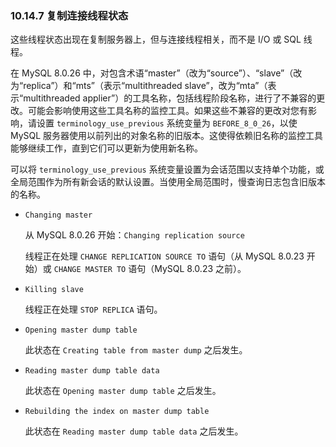 ### 10.14.7 复制连接线程状态

这些线程状态出现在复制服务器上，但与连接线程相关，而不是 I/O 或 SQL 线程。

在 MySQL 8.0.26 中，对包含术语“master”（改为“source”）、“slave”（改为“replica”）和“mts”（表示“multithreaded slave”，改为“mta”（表示“multithreaded applier”）的工具名称，包括线程阶段名称，进行了不兼容的更改。可能会影响使用这些工具名称的监控工具。如果这些不兼容的更改对您有影响，请设置 `terminology_use_previous` 系统变量为 `BEFORE_8_0_26`，以使 MySQL 服务器使用以前列出的对象名称的旧版本。这使得依赖旧名称的监控工具能够继续工作，直到它们可以更新为使用新名称。

可以将 `terminology_use_previous` 系统变量设置为会话范围以支持单个功能，或全局范围作为所有新会话的默认设置。当使用全局范围时，慢查询日志包含旧版本的名称。

- `Changing master`

  从 MySQL 8.0.26 开始：`Changing replication source`

  线程正在处理 `CHANGE REPLICATION SOURCE TO` 语句（从 MySQL 8.0.23 开始）或 `CHANGE MASTER TO` 语句（MySQL 8.0.23 之前）。

- `Killing slave`

  线程正在处理 `STOP REPLICA` 语句。

- `Opening master dump table`

  此状态在 `Creating table from master dump` 之后发生。

- `Reading master dump table data`

  此状态在 `Opening master dump table` 之后发生。

- `Rebuilding the index on master dump table`

  此状态在 `Reading master dump table data` 之后发生。